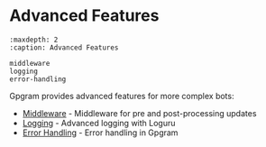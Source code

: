 # Advanced Features

```{toctree}
:maxdepth: 2
:caption: Advanced Features

middleware
logging
error-handling
```

Gpgram provides advanced features for more complex bots:

- [Middleware](middleware.md) - Middleware for pre and post-processing updates
- [Logging](logging.md) - Advanced logging with Loguru
- [Error Handling](error-handling.md) - Error handling in Gpgram
